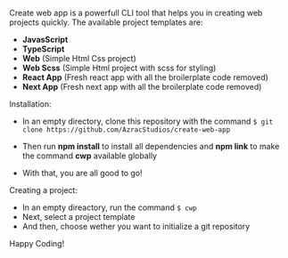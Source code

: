 Create web app is a powerfull CLI tool that helps you in creating web projects quickly. The available project templates are:
* **JavasScript**
* **TypeScript**
* **Web** (Simple Html Css project)
* **Web Scss** (Simple Html project with scss for styling)
* **React App** (Fresh react app with all the broilerplate code removed)
* **Next App** (Fresh next app with all the broilerplate code removed)

Installation:
* In an empty directory, clone this repository with the command
 ```$ git clone https://github.com/AzracStudios/create-web-app ```
 
* Then run **npm install** to install all dependencies and **npm link** to make the command **cwp** available globally
* With that, you are all good to go! 

Creating a project:
* In an empty direactory, run the command ```$ cwp```
* Next, select a project template
* And then, choose wether you want to initialize a git repository

Happy Coding!
